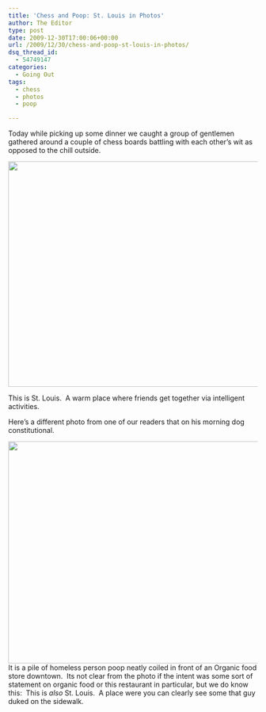 ```yaml
---
title: 'Chess and Poop: St. Louis in Photos'
author: The Editor
type: post
date: 2009-12-30T17:00:06+00:00
url: /2009/12/30/chess-and-poop-st-louis-in-photos/
dsq_thread_id:
  - 54749147
categories:
  - Going Out
tags:
  - chess
  - photos
  - poop

---
```

Today while picking up some dinner we caught a group of gentlemen gathered around a couple of chess boards battling with each other&#8217;s wit as opposed to the chill outside.

<p style="text-align: center;">
  <a href="http://punchingkitty.com/wp-content/uploads/2009/12/chess_loop.jpg"><img class="aligncenter size-full wp-image-2683" title="chess_loop" src="http://punchingkitty.com/wp-content/uploads/2009/12/chess_loop.jpg" alt="" width="540" height="455" srcset="http://media.punchingkitty.com/wordpress/2009/12/chess_loop.jpg 600w, http://media.punchingkitty.com/wordpress/2009/12/chess_loop-300x252.jpg 300w" sizes="(max-width: 540px) 100vw, 540px" /></a>
</p>

This is St. Louis.  A warm place where friends get together via intelligent activities.

Here&#8217;s a different photo from one of our readers that on his morning dog constitutional.

<p style="text-align: left;">
  <a href="http://punchingkitty.com/wp-content/uploads/2009/12/mr_hankey.jpg"><img class="aligncenter size-full wp-image-2684" title="mr_hankey" src="http://punchingkitty.com/wp-content/uploads/2009/12/mr_hankey.jpg" alt="" width="540" height="448" srcset="http://media.punchingkitty.com/wordpress/2009/12/mr_hankey.jpg 600w, http://media.punchingkitty.com/wordpress/2009/12/mr_hankey-300x249.jpg 300w" sizes="(max-width: 540px) 100vw, 540px" /></a>It is a pile of homeless person poop neatly coiled in front of an Organic food store downtown.  Its not clear from the photo if the intent was some sort of statement on organic food or this restaurant in particular, but we do know this:  This is <em>also</em> St. Louis.  A place were you can clearly see some that guy duked on the sidewalk.
</p>